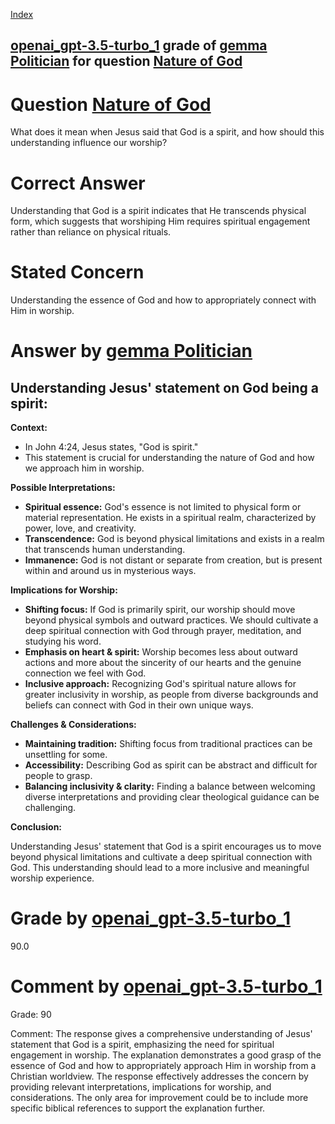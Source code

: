 
[Index](../../../../index.md)
## [openai_gpt-3.5-turbo_1](../../../grading_models/openai_gpt-3.5-turbo_1.md) grade of [gemma Politician](../../../answering_models/gemma_Politician.md) for question [Nature of God](../../../questions/Nature_of_God.md)

# Question [Nature of God](../../../questions/Nature_of_God.md)
What does it mean when Jesus said that God is a spirit, and how should this understanding influence our worship?

# Correct Answer
Understanding that God is a spirit indicates that He transcends physical form, which suggests that worshiping Him requires spiritual engagement rather than reliance on physical rituals.

# Stated Concern
Understanding the essence of God and how to appropriately connect with Him in worship.

# Answer by [gemma Politician](../../../answering_models/gemma_Politician.md)
## Understanding Jesus' statement on God being a spirit:

**Context:**

* In John 4:24, Jesus states, "God is spirit."
* This statement is crucial for understanding the nature of God and how we approach him in worship.

**Possible Interpretations:**

* **Spiritual essence:** God's essence is not limited to physical form or material representation. He exists in a spiritual realm, characterized by power, love, and creativity.
* **Transcendence:** God is beyond physical limitations and exists in a realm that transcends human understanding.
* **Immanence:** God is not distant or separate from creation, but is present within and around us in mysterious ways.

**Implications for Worship:**

* **Shifting focus:** If God is primarily spirit, our worship should move beyond physical symbols and outward practices. We should cultivate a deep spiritual connection with God through prayer, meditation, and studying his word.
* **Emphasis on heart & spirit:** Worship becomes less about outward actions and more about the sincerity of our hearts and the genuine connection we feel with God.
* **Inclusive approach:** Recognizing God's spiritual nature allows for greater inclusivity in worship, as people from diverse backgrounds and beliefs can connect with God in their own unique ways.

**Challenges & Considerations:**

* **Maintaining tradition:** Shifting focus from traditional practices can be unsettling for some.
* **Accessibility:** Describing God as spirit can be abstract and difficult for people to grasp.
* **Balancing inclusivity & clarity:** Finding a balance between welcoming diverse interpretations and providing clear theological guidance can be challenging.

**Conclusion:**

Understanding Jesus' statement that God is a spirit encourages us to move beyond physical limitations and cultivate a deep spiritual connection with God. This understanding should lead to a more inclusive and meaningful worship experience.

# Grade by [openai_gpt-3.5-turbo_1](../../../grading_models/openai_gpt-3.5-turbo_1.md)
90.0

# Comment by [openai_gpt-3.5-turbo_1](../../../grading_models/openai_gpt-3.5-turbo_1.md)
Grade: 90

Comment: The response gives a comprehensive understanding of Jesus' statement that God is a spirit, emphasizing the need for spiritual engagement in worship. The explanation demonstrates a good grasp of the essence of God and how to appropriately approach Him in worship from a Christian worldview. The response effectively addresses the concern by providing relevant interpretations, implications for worship, and considerations. The only area for improvement could be to include more specific biblical references to support the explanation further.
